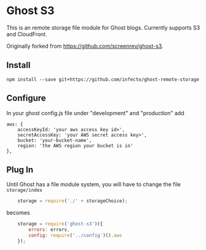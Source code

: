 # Ghost S3

This is an remote storage file module for Ghost blogs. Currently supports S3 and CloudFront.

Originally forked from https://github.com/screenrev/ghost-s3. 



## Install

	npm install --save git+https://github.com/infecto/ghost-remote-storage


## Configure

In your ghost config.js file under "development" and "production" add

	aws: {
	    accessKeyId: 'your aws access key id>',
	    secretAccessKey: 'your AWS secret access key>',
	    bucket: 'your-bucket-name',
	    region: 'the AWS region your bucket is in'
	},


## Plug In

Until Ghost has a file module system, you will have to change the file ```storage/index```

```javascript
	storage = require('./' + storageChoice);
```

becomes

```javascript
	storage = require('ghost-s3')({
	    errors: errors,
	    config: require('../config')().aws
	});
```


